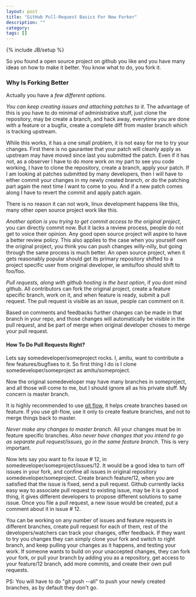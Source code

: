 ```yaml
---
layout: post
title: "GitHub Pull-Request Basics For New Forker"
description: ""
category: 
tags: []
---
```

{% include JB/setup %}

So you found a open source project on github you like and you have many ideas
on how to make it better. You know what to do, you fork it.

### Why Is Forking Better

Actually you have a *few different options*.

*You can keep creating issues and attaching patches to it*. The advantage of
this is you have to do minimal of administrative stuff, just clone the
repository, may be create a branch, and hack away, everytime you are done with
a feature or a bugfix, create a complete diff from master branch which is
tracking upstream.

While this works, it has a one small problem, it is not easy for me to try your
changes. First there is no gaurantee that your patch will cleanly apply as
upstream may have moved since last you submitted the patch. Even if it has not,
as a observer I have to do more work on my part to see you code working, I have
to clone the repository, create a branch, apply your patch. If I am looking at
patches submitted by many developers, then I will have to either commit your
changes in my newly created branch, or do the patching part again the next time
I want to come to you. And if a new patch comes along I have to revert the
commit and apply patch again.

There is no reason it can not work, linux development happens like this, many
other open source project work like this.

*Another option is you trying to get commit access to the original project*,
you can directly commit now. But it lacks a review process, people do not get
to voice their opinion. Any good open source project will aspire to have a
better review policy. This also applies to the case when you yourself own the
original project, you think you can push changes willy-nilly, but going through
the same process is much better. An open source project, when it gets
reasonably popular should get its primary repository shifted to a project
specific user from original developer, ie amitu/foo should shift to foo/foo.

*Pull requests, along with github hosting is the best option*, if you dont mind
github. All contributors can fork the original project, create a feature
specific branch, work on it, and when feature is ready, submit a pull request.
The pull request is visible as an issue, people can comment on it.

Based on comments and feedbacks further changes can be made in that branch in
your repo, and those changes will automatically be visible in the pull request,
and be part of merge when original developer choses to merge your pull request.

#### How To Do Pull Requests Right?

Lets say somedeveloper/someproject rocks. I, amitu, want to contribute a few
features/bugfixes to it. So first thing I do is I clone
somedeveloper/someproject as amitu/someproject.

Now the original somedeveloper may have many branches in someproject, and all
those will come to me, but I should ignore all as his private stuff. My concern
is master branch.

It is highly recommended to use [git
flow](http://jeffkreeftmeijer.com/2010/why-arent-you-using-git-flow/), it helps
create branches based on feature. If you use git-flow, use it only to create
feature branches, and not to merge things back to master.

*Never make any changes to master branch*. All your changes must be in feature
specific branches. *Also never have changes that you intend to go as separate
pull request/issues, go in the same feature branch*. This is very important.

Now lets say you want to fix issue # 12, in
somedeveloper/someproject/issues/12. It would be a good idea to turn off issues
in your fork, and confine all issues in original repository
somedeveloper/someproject. Create branch feature/12, when you are satisfied
that the issue is fixed, send a pull request. Github currently lacks easy way
to associate pull request to existing issue, may be it is a good thing, it
gives different developers to propose different solutions to same issue. Once
you file a pull request, a new issue would be created, put a comment about it
in issue # 12.

You can be working on any number of issues and feature requests in different
branches, create pull request for each of them, rest of the developers/watchers
can track your changes, offer feedback. If they want to try you changes they
can simply clone your fork and switch to right branch, and keep pulling your
changes as it happens, and testing your work. If someone wants to build on your
unaccepted changes, they can fork your fork, or pull your branch by adding you
as a repository, get access to your feature/12 branch, add more commits, and
create their own pull requests.

PS: You will have to do "git push --all" to push your newly created branches,
as by default they don't go.
